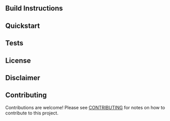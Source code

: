 
## Build Instructions

## Quickstart

## Tests

## License

## Disclaimer

## Contributing

Contributions are welcome! Please see [CONTRIBUTING](CONTRIBUTING.md) for notes
on how to contribute to this project.
